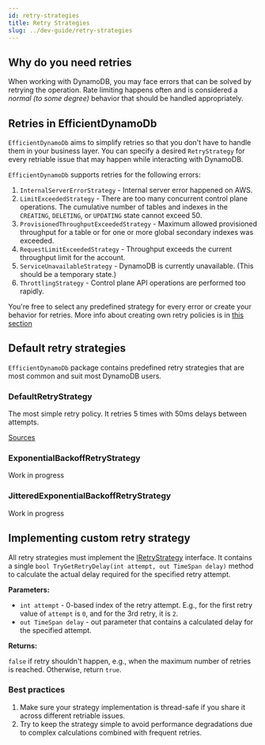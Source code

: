 ```yaml
---
id: retry-strategies
title: Retry Strategies
slug: ../dev-guide/retry-strategies
---
```


## Why do you need retries

When working with DynamoDB, you may face errors that can be solved by retrying the operation.
Rate limiting happens often and is considered a _normal (to some degree)_ behavior that should be handled appropriately.

## Retries in EfficientDynamoDb

`EfficientDynamoDb` aims to simplify retries so that you don't have to handle them in your business layer.
You can specify a desired `RetryStrategy` for every retriable issue that may happen while interacting with DynamoDB.

`EfficientDynamoDb` supports retries for the following errors:

1. `InternalServerErrorStrategy` - Internal server error happened on AWS.
1. `LimitExceededStrategy` - There are too many concurrent control plane operations.
The cumulative number of tables and indexes in the `CREATING`, `DELETING`, or `UPDATING` state cannot exceed 50.
1. `ProvisionedThroughputExceededStrategy` - Maximum allowed provisioned throughput for a table or for one or more global secondary indexes was exceeded.
1. `RequestLimitExceededStrategy` - Throughput exceeds the current throughput limit for the account.
1. `ServiceUnavailableStrategy` - DynamoDB is currently unavailable. (This should be a temporary state.)
1. `ThrottlingStrategy` - Control plane API operations are performed too rapidly.

You're free to select any predefined strategy for every error or create your behavior for retries.
More info about creating own retry policies is in [this section](#implementing-custom-retry-strategy)

## Default retry strategies

`EfficientDynamoDb` package contains predefined retry strategies that are most common and suit most DynamoDB users.

### DefaultRetryStrategy

The most simple retry policy. It retries 5 times with 50ms delays between attempts.

[Sources](https://github.com/AllocZero/EfficientDynamoDb/blob/master/src/EfficientDynamoDb/Configs/Retries/DefaultRetryStrategy.cs)

### ExponentialBackoffRetryStrategy

Work in progress

### JitteredExponentialBackoffRetryStrategy

Work in progress

## Implementing custom retry strategy

All retry strategies must implement the [IRetryStrategy](https://github.com/AllocZero/EfficientDynamoDb/blob/master/src/EfficientDynamoDb/Configs/Retries/IRetryStrategy.cs) interface.
It contains a single `bool TryGetRetryDelay(int attempt, out TimeSpan delay)` method to calculate the actual delay required for the specified retry attempt.

**Parameters:**

* `int attempt` - 0-based index of the retry attempt.
E.g., for the first retry value of `attempt` is `0`, and for the 3rd retry, it is `2`.
* `out TimeSpan delay` - out parameter that contains a calculated delay for the specified attempt.

**Returns:**

`false` if retry shouldn't happen, e.g., when the maximum number of retries is reached. Otherwise, return `true`.

### Best practices

1. Make sure your strategy implementation is thread-safe if you share it across different retriable issues.
1. Try to keep the strategy simple to avoid performance degradations due to complex calculations combined with frequent retries.
